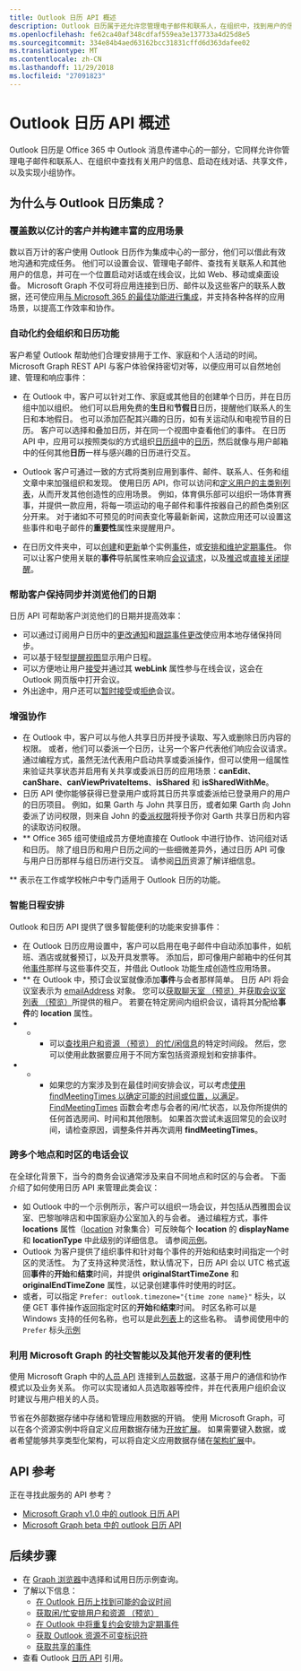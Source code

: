 ```yaml
---
title: Outlook 日历 API 概述
description: Outlook 日历属于还允许您管理电子邮件和联系人，在组织中，找到用户的信息的 Office 365 中的 Outlook 消息中心
ms.openlocfilehash: fe62ca40af348cdfaf559ea3e137733a4d25d8e5
ms.sourcegitcommit: 334e84b4aed63162bcc31831cffd6d363dafee02
ms.translationtype: MT
ms.contentlocale: zh-CN
ms.lasthandoff: 11/29/2018
ms.locfileid: "27091823"
---
```

# <a name="outlook-calendar-api-overview"></a>Outlook 日历 API 概述

Outlook 日历是 Office 365 中 Outlook 消息传递中心的一部分，它同样允许你管理电子邮件和联系人、在组织中查找有关用户的信息、启动在线对话、共享文件，以及实现小组协作。

## <a name="why-integrate-with-outlook-calendar"></a>为什么与 Outlook 日历集成？

### <a name="reach-hundreds-of-millions-of-customers-and-build-rich-scenarios"></a>覆盖数以亿计的客户并构建丰富的应用场景

数以百万计的客户使用 Outlook 日历作为集成中心的一部分，他们可以借此有效地沟通和完成任务。 他们可以设置会议、管理电子邮件、查找有关联系人和其他用户的信息，并可在一个位置启动对话或在线会议，比如 Web、移动或桌面设备。 Microsoft Graph 不仅可将应用连接到日历、邮件以及这些客户的联系人数据，还可使应用[与 Microsoft 365 的最佳功能进行集成](overview-major-services.md)，并支持各种各样的应用场景，以提高工作效率和协作。

### <a name="automate-appointment-organization-and-calendaring"></a>自动化约会组织和日历功能

客户希望 Outlook 帮助他们合理安排用于工作、家庭和个人活动的时间。 Microsoft Graph REST API 与客户体验保持密切对等，以便应用可以自然地创建、管理和响应事件：

- 在 Outlook 中，客户可以针对工作、家庭或其他目的创建单个日历，并在日历组中加以组织。 他们可以启用免费的**生日**和**节假日**日历，提醒他们联系人的生日和本地假日。 也可以添加匹配其兴趣的日历，如有关运动队和电视节目的日历。 客户可以选择和叠加日历，并在同一个视图中查看他们的事件。 在日历 API 中，应用可以按照类似的方式组织[日历组](/graph/api/resources/calendargroup?view=graph-rest-1.0)中的[日历](/graph/api/resources/calendar?view=graph-rest-1.0)，然后就像与用户邮箱中的任何其他**日历**一样与感兴趣的日历进行交互。

- Outlook 客户可通过一致的方式将类别应用到事件、邮件、联系人、任务和组文章中来加强组织和发现。 使用日历 API，你可以访问和[定义用户的主类别列表](/graph/api/outlookuser-post-mastercategories?view=graph-rest-1.0)，从而开发其他创造性的应用场景。 例如，体育俱乐部可以组织一场体育赛事，并提供一款应用，将每一项运动的电子邮件和事件按器自己的颜色类别区分开来。 对于诸如不可预见的时间表变化等最新新闻，这款应用还可以设置这些事件和电子邮件的**重要性**属性来提醒用户。

- 在日历文件夹中，可以[创建](/graph/api/user-post-events?view=graph-rest-1.0)和[更新](/graph/api/event-update?view=graph-rest-1.0)单个实例[事件](/graph/api/resources/event?view=graph-rest-1.0)，或[安排和维护定期事件](outlook-schedule-recurring-events.md)。 你可以让客户使用关联的**事件**导航属性来响应[会议请求](/graph/api/resources/eventmessage?view=graph-rest-1.0)，以及[推迟](/graph/api/event-snoozereminder?view=graph-rest-1.0)或[直接关闭](/graph/api/event-dismissreminder?view=graph-rest-1.0)[提醒](/graph/api/resources/reminder?view=graph-rest-1.0)。


### <a name="help-customers-stay-synchronized-and-navigate-their-day"></a>帮助客户保持同步并浏览他们的日期

日历 API 可帮助客户浏览他们的日期并提高效率：

<!-- change link to notifications to the concept topic once it's created. In general, try staying in the conceptual level in these overview topics, if conceptual topics are available for the link destination.
-->

- 可以通过订阅用户日历中的[更改通知](/graph/api/resources/webhooks?view=graph-rest-1.0)和[跟踪事件更改](delta-query-events.md)使应用本地存储保持同步。
- 可以基于轻型[提醒视图](/graph/api/user-reminderview?view=graph-rest-1.0)显示用户日程。
- 可以方便地让用户[接受](/graph/api/event-accept?view=graph-rest-1.0)并通过其 **webLink** 属性参与在线会议，这会在 Outlook 网页版中打开会议。
- 外出途中，用户还可以[暂时接受](/graph/api/event-tentativelyaccept?view=graph-rest-1.0)或[拒绝](/graph/api/event-decline?view=graph-rest-1.0)会议。

### <a name="enhance-collaboration"></a>增强协作

- 在 Outlook 中，客户可以与他人共享日历并授予读取、写入或删除日历内容的权限。 或者，他们可以委派一个日历，让另一个客户代表他们响应会议请求。 通过编程方式，虽然无法代表用户启动共享或委派操作，但可以使用一组属性来验证共享状态并启用有关共享或委派日历的应用场景：**canEdit**、**canShare**、**canViewPrivateItems**、**isShared** 和 **isSharedWithMe**。
- 日历 API 使你能够获得已登录用户或将其日历共享或委派给已登录用户的用户的日历项目。 例如，如果 Garth 与 John 共享日历，或者如果 Garth 向 John 委派了访问权限，则来自 John 的[委派权限](permissions-reference.md#delegated-permissions-application-permissions-and-effective-permissions)将授予你对 Garth 共享日历和内容的读取访问权限。
- ** Office 365 组可使组成员方便地直接在 Outlook 中进行协作、访问组对话和日历。 除了组日历和用户日历之间的一些细微差异外，通过日历 API 可像与用户日历那样与组日历进行交互。 请参阅[日历](/graph/api/resources/calendar?view=graph-rest-1.0)资源了解详细信息。

** 表示在工作或学校帐户中专门适用于 Outlook 日历的功能。


### <a name="schedule-smart"></a>智能日程安排

Outlook 和日历 API 提供了很多智能便利的功能来安排事件：

- 在 Outlook 日历应用设置中，客户可以启用在电子邮件中自动添加事件，如航班、酒店或就餐预订，以及开具发票等。 添加后，即可像用户邮箱中的任何其他[事件](/graph/api/resources/event?view=graph-rest-1.0)那样与这些事件交互，并借此 Outlook 功能生成创造性应用场景。
- ** 在 Outlook 中，预订会议室就像添加**事件**与会者那样简单。 日历 API 将会议室表示为 [emailAddress](/graph/api/resources/emailaddress?view=graph-rest-1.0) 对象。 您可以[获取聊天室 （预览）](/graph/api/user-findrooms?view=graph-rest-beta)并[获取会议室列表 （预览）](/graph/api/user-findroomlists?view=graph-rest-beta)所提供的租户。 若要在特定房间内组织会议，请将其分配给**事件**的 **location** 属性。
- * * 可以[查找用户和资源 （预览） 的忙/闲信息](outlook-get-free-busy-schedule.md)的特定时间段。 然后，您可以使用此数据要应用于不同方案包括资源规划和安排事件。
- * * 如果您的方案涉及到在最佳时间安排会议，可以考虑[使用 findMeetingTimes 以确定可能的时间或位置，以满足](findmeetingtimes-example.md)。 [FindMeetingTimes](/graph/api/user-findmeetingtimes?view=graph-rest-1.0) 函数会考虑与会者的闲/忙状态，以及你所提供的任何首选房间、时间和其他限制。 如果首次尝试未返回常见的会议时间，请检查原因，调整条件并再次调用 **findMeetingTimes**。


### <a name="teleconference-across-multiple-locations-and-time-zones"></a>跨多个地点和时区的电话会议

在全球化背景下，当今的商务会议通常涉及来自不同地点和时区的与会者。 下面介绍了如何使用日历 API 来管理此类会议：

- 如 Outlook 中的一个示例所示，客户可以组织一场会议，并包括从西雅图会议室、巴黎咖啡店和中国家庭办公室加入的与会者。 通过编程方式，事件 **locations** 属性（[location](/graph/api/resources/location?view=graph-rest-1.0) 对象集合）可反映每个 **location** 的 **displayName** 和 **locationType** 中此级别的详细信息。 请参阅[示例](/graph/api/event-get?view=graph-rest-1.0#request-2)。
- Outlook 为客户提供了组织事件和针对每个事件的开始和结束时间指定一个时区的灵活性。 为了支持这种灵活性，默认情况下，日历 API 会以 UTC 格式返回**事件**的**开始**和**结束**时间，并提供 **originalStartTimeZone** 和 **originalEndTimeZone** 属性，以记录创建事件时使用的时区。
- 或者，可以指定 `Prefer: outlook.timezone="{time zone name}"` 标头，以便 GET 事件操作返回指定时区的**开始**和**结束**时间。 时区名称可以是 Windows 支持的任何名称，也可以是此[列表](/graph/api/resources/datetimetimezone?view=graph-rest-1.0)上的这些名称。 请参阅使用中的 `Prefer` 标头[示例](/graph/api/event-get?view=graph-rest-1.0#request-1)


### <a name="take-advantage-of-social-intelligence-and-other-developer-conveniences-in-microsoft-graph"></a>利用 Microsoft Graph 的社交智能以及其他开发者的便利性

使用 Microsoft Graph 中的[人员 API](people-example.md) 连接到[人员数据](/graph/api/resources/person?view=graph-rest-1.0)，这基于用户的通信和协作模式以及业务关系。 你可以实现诸如人员选取器等控件，并在代表用户组织会议时建议与用户相关的人员。

节省在外部数据存储中存储和管理应用数据的开销。 使用 Microsoft Graph，可以在各个资源实例中将自定义应用数据存储为[开放扩展](extensibility-overview.md#open-extensions)。 如果需要键入数据，或者希望能够共享类型化架构，可以将自定义应用数据存储在[架构扩展](extensibility-overview.md#schema-extensions)中。

## <a name="api-reference"></a>API 参考
正在寻找此服务的 API 参考？

- [Microsoft Graph v1.0 中的 outlook 日历 API](/graph/api/resources/calendar?view=graph-rest-1.0)
- [Microsoft Graph beta 中的 outlook 日历 API](/graph/api/resources/calendar?view=graph-rest-beta)


## <a name="next-steps"></a>后续步骤

- 在 [Graph 浏览器](https://developer.microsoft.com/graph/graph-explorer/?request=me%2Fevents&version=v1.0)中选择和试用日历示例查询。
- 了解以下信息：
  - [在 Outlook 日历上找到可能的会议时间](findmeetingtimes-example.md)
  - [获取闲/忙安排用户和资源 （预览）](outlook-get-free-busy-schedule.md)
  - [在 Outlook 中将重复约会安排为定期事件](outlook-schedule-recurring-events.md)
  - [获取 Outlook 资源不可变标识符](outlook-immutable-id.md)
  - [获取共享的事件](outlook-get-shared-events-calendars.md)
- 查看 Outlook [日历 API](/graph/api/resources/calendar?view=graph-rest-1.0) 引用。

<!-- Replace the last item with the calendar API overview when it's published.
-->
